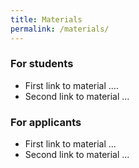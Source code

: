 ```yaml
---
title: Materials
permalink: /materials/
---
```


### For students

- First link to material ....
- Second link to material ... 

### For applicants

- First link to material ...
- Second link to material ... 
